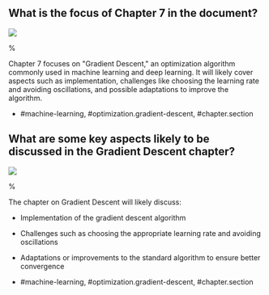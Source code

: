 ## What is the focus of Chapter 7 in the document?

![](https://cdn.mathpix.com/cropped/2024_05_26_b3ffcc781f5d5ca8b19bg-1.jpg?height=1250&width=1248&top_left_y=215&top_left_x=412)

%

Chapter 7 focuses on "Gradient Descent," an optimization algorithm commonly used in machine learning and deep learning. It will likely cover aspects such as implementation, challenges like choosing the learning rate and avoiding oscillations, and possible adaptations to improve the algorithm.

- #machine-learning, #optimization.gradient-descent, #chapter.section

## What are some key aspects likely to be discussed in the Gradient Descent chapter?

![](https://cdn.mathpix.com/cropped/2024_05_26_b3ffcc781f5d5ca8b19bg-1.jpg?height=1250&width=1248&top_left_y=215&top_left_x=412)

%

The chapter on Gradient Descent will likely discuss:
- Implementation of the gradient descent algorithm
- Challenges such as choosing the appropriate learning rate and avoiding oscillations
- Adaptations or improvements to the standard algorithm to ensure better convergence

- #machine-learning, #optimization.gradient-descent, #chapter.section